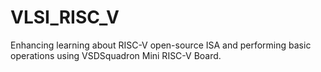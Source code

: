 # VLSI_RISC_V
Enhancing learning about RISC-V open-source ISA and performing basic operations using VSDSquadron Mini RISC-V Board.
